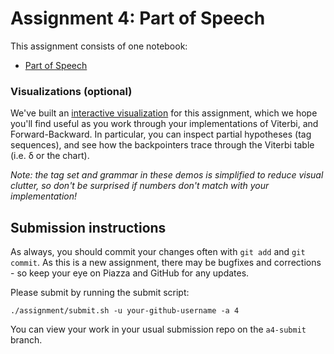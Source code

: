 # Assignment 4: Part of Speech

This assignment consists of one notebook:

* [Part of Speech](Part-of-Speech.ipynb)

### Visualizations (optional)

We've built an [interactive visualization](https://hmm-dot-nlp-visualizations.appspot.com/hmm?sentence=James+ate+the+food&vizMode=viterbi&numFormat=log) for this assignment, which we hope you'll find useful as you work through your implementations of Viterbi, and Forward-Backward. In particular, you can inspect partial hypotheses (tag sequences), and see how the backpointers trace through the Viterbi table (i.e. δ or the chart).

_Note: the tag set and grammar in these demos is simplified to reduce visual clutter, so don't be surprised if numbers don't match with your implementation!_


## Submission instructions

As always, you should commit your changes often with `git add` and `git commit`. As this is a new assignment, there may be bugfixes and corrections - so keep your eye on Piazza and GitHub for any updates.

Please submit by running the submit script:
```
./assignment/submit.sh -u your-github-username -a 4
```
You can view your work in your usual submission repo on the `a4-submit` branch.
